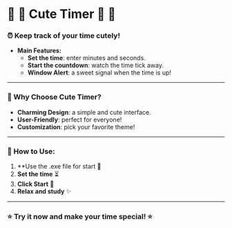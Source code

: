 # 🍁  🍂 Cute Timer 🍂 🍁

### ⏰ Keep track of your time cutely! 

- **Main Features:**
  - **Set the time**: enter minutes and seconds.
  - **Start the countdown**: watch the time tick away.
  - **Window Alert**: a sweet signal when the time is up! 

---

### 💖 Why Choose Cute Timer?
- **Charming Design**: a simple and cute interface.
- **User-Friendly**: perfect for everyone!
- **Customization**: pick your favorite theme!

---

### 🎀 How to Use:
1. **Use the .exe file for start 🚀
1. **Set the time** ⏳
2. **Click Start** 🐾
3. **Relax and study** ✨

---

### ⭐ Try it now and make your time special! ⭐
